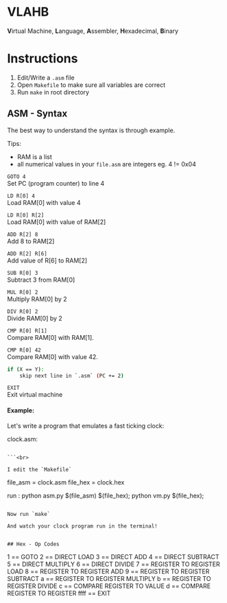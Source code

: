 # VLAHB
**V**irtual Machine, **L**anguage, **A**ssembler, **H**exadecimal, **B**inary

# Instructions
1. Edit/Write a `.asm` file
2. Open `Makefile` to make sure all variables are correct
3. Run `make` in root directory

## ASM - Syntax
The best way to understand the syntax is through example.

Tips:
- RAM is a list
- all numerical values in your `file.asm` are integers eg. 4 != 0x04

`GOTO 4`<br>
Set PC (program counter) to line 4

`LD R[0] 4`<br>
Load RAM[0] with value 4

`LD R[0] R[2]`<br>
Load RAM[0] with value of RAM[2]

`ADD R[2] 8`<br>
Add 8 to RAM[2]

`ADD R[2] R[6]`<br>
Add value of R[6] to RAM[2]

`SUB R[0] 3`<br>
Subtract 3 from RAM[0]

`MUL R[0] 2`<br>
Multiply RAM[0] by 2

`DIV R[0] 2`<br>
Divide RAM[0] by 2

`CMP R[0] R[1]`<br>
Compare RAM[0] with RAM[1].

`CMP R[0] 42`<br>
Compare RAM[0] with value 42.

```bash
if (X == Y):
    skip next line in `.asm` (PC += 2)
```

`EXIT`<br>
Exit virtual machine


#### Example:

Let's write a program that emulates a fast ticking clock:

clock.asm:
```

```<br>

I edit the `Makefile`
```
file_asm = clock.asm
file_hex = clock.hex

run :
	python asm.py $(file_asm) $(file_hex);
	python vm.py $(file_hex);
```<br>

Now run `make`

And watch your clock program run in the terminal!


## Hex - Op Codes

```
1    == GOTO
2    == DIRECT LOAD
3    == DIRECT ADD
4    == DIRECT SUBTRACT
5    == DIRECT MULTIPLY
6    == DIRECT DIVIDE
7    == REGISTER TO REGISTER LOAD
8    == REGISTER TO REGISTER ADD
9    == REGISTER TO REGISTER SUBTRACT
a    == REGISTER TO REGISTER MULTIPLY
b    == REGISTER TO REGISTER DIVIDE
c    == COMPARE REGISTER TO VALUE
d    == COMPARE REGISTER TO REGISTER
ffff == EXIT
```
